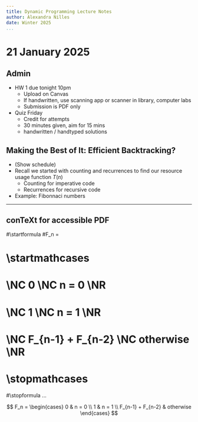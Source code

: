 ```yaml
---
title: Dynamic Programming Lecture Notes
author: Alexandra Nilles
date: Winter 2025
...
```



# 21 January 2025

## Admin

- HW 1 due tonight 10pm
  - Upload on Canvas
  - If handwritten, use scanning app or scanner in library, computer labs
  - Submission is PDF only
- Quiz Friday
  - Credit for attempts
  - 30 minutes given, aim for 15 mins
  - handwritten / handtyped solutions

## Making the Best of It: Efficient Backtracking?

- (Show schedule)
- Recall we started with counting and recurrences to find our resource usage function $T(n)$
  - Counting for imperative code
  - Recurrences for recursive code
- Example: Fibonnaci numbers

---
## conTeXt for accessible PDF
#\startformula
#F_n =
# \startmathcases
#  \NC 0 \NC n = 0 \NR
#  \NC 1 \NC n = 1 \NR
#  \NC F_{n-1} + F_{n-2} \NC otherwise \NR
# \stopmathcases
#\stopformula
...

$$
F_n = \begin{cases}
0 & n = 0 \\
1 & n = 1 \\
F_{n-1} + F_{n-2} & otherwise
\end{cases}
$$
